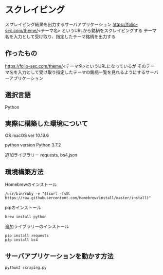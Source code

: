 # スクレイピング
スプレイピング結果を出力するサーバアプリケーション
https://folio-sec.com/theme/<テーマ名> というURLから銘柄をスクレイピングする
  テーマ名を入力として受け取り、指定したテーマ銘柄を出力する

## 作ったもの
 https://folio-sec.com/theme/<テーマ名>というURLになっているが
 そのテーマ名を入力として受け取り指定したテーマの銘柄一覧を見れるようにするサーバーアプリケーション

## 選択言語
Python

## 実際に構築した環境について
OS macOS ver 10.13.6

python version Python 3.7.2

追加ライブラリー requests, bs4,json

## 環境構築方法
Homebrewのインストール

```
/usr/bin/ruby -e "$(curl -fsSL https://raw.githubusercontent.com/Homebrew/install/master/install)"
```

pipのインストール
```
brew install python
```

追加ライブラリーのインストール
```
pip install requests
pip install bs4
```

## サーバアプリケーションを動かす方法
```
python2 scraping.py
```
